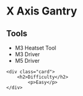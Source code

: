 # X Axis Gantry

<div class="grid">
    <div class="card">
        <h2>Tools</h2>
            <ul>
                <li>M3 Heatset Tool</li> <!-- TODO do we want to call out that it's not included? -->
                <li>M3 Driver</li> <!-- first seen slide 89  -->
                <li>M5 Driver</li> <!-- first seen slide 87 -->
            </ul>
    </div>

    <div class="card">
        <h2>Difficulty</h2>
            <p>Easy</p>
    </div>
</div>